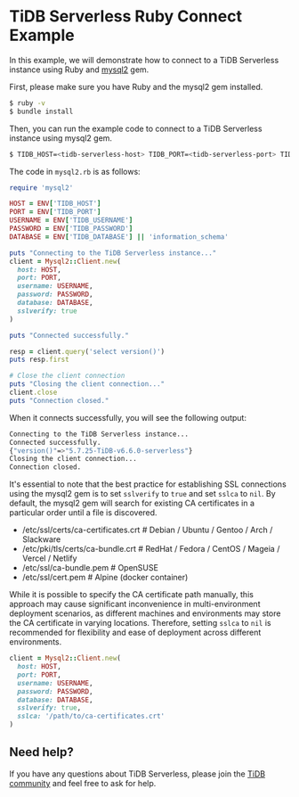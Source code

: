 # TiDB Serverless Ruby Connect Example

In this example, we will demonstrate how to connect to a TiDB Serverless instance using Ruby and [mysql2](https://github.com/brianmario/mysql2) gem.

First, please make sure you have Ruby and the mysql2 gem installed.

```bash
$ ruby -v
$ bundle install
```

Then, you can run the example code to connect to a TiDB Serverless instance using mysql2 gem.

```bash
$ TIDB_HOST=<tidb-serverless-host> TIDB_PORT=<tidb-serverless-port> TIDB_USERNAME=<tidb-serverless-username> TIDB_PASSWORD=<tidb-serverless-password> ruby mysql2.rb  
```

The code in `mysql2.rb` is as follows:

```ruby
require 'mysql2'

HOST = ENV['TIDB_HOST']
PORT = ENV['TIDB_PORT']
USERNAME = ENV['TIDB_USERNAME']
PASSWORD = ENV['TIDB_PASSWORD']
DATABASE = ENV['TIDB_DATABASE'] || 'information_schema'

puts "Connecting to the TiDB Serverless instance..."
client = Mysql2::Client.new(
  host: HOST,
  port: PORT,
  username: USERNAME,
  password: PASSWORD,
  database: DATABASE,
  sslverify: true
)

puts "Connected successfully."

resp = client.query('select version()')
puts resp.first

# Close the client connection
puts "Closing the client connection..."
client.close
puts "Connection closed."
```

When it connects successfully, you will see the following output:

```bash
Connecting to the TiDB Serverless instance...
Connected successfully.
{"version()"=>"5.7.25-TiDB-v6.6.0-serverless"}
Closing the client connection...
Connection closed.
```

It's essential to note that the best practice for establishing SSL connections using the mysql2 gem is to set `sslverify` to `true` and set `sslca` to `nil`. By default, the mysql2 gem will search for existing CA certificates in a particular order until a file is discovered.

* /etc/ssl/certs/ca-certificates.crt # Debian / Ubuntu / Gentoo / Arch / Slackware
* /etc/pki/tls/certs/ca-bundle.crt # RedHat / Fedora / CentOS / Mageia / Vercel / Netlify
* /etc/ssl/ca-bundle.pem # OpenSUSE
* /etc/ssl/cert.pem # Alpine (docker container)

While it is possible to specify the CA certificate path manually, this approach may cause significant inconvenience in multi-environment deployment scenarios, as different machines and environments may store the CA certificate in varying locations. Therefore, setting `sslca` to `nil` is recommended for flexibility and ease of deployment across different environments.

```ruby
client = Mysql2::Client.new(
  host: HOST,
  port: PORT,
  username: USERNAME,
  password: PASSWORD,
  database: DATABASE,
  sslverify: true,
  sslca: '/path/to/ca-certificates.crt'
)
```

## Need help?

If you have any questions about TiDB Serverless, please join the [TiDB community](https://ask.pingcap.com/) and feel free to ask for help.